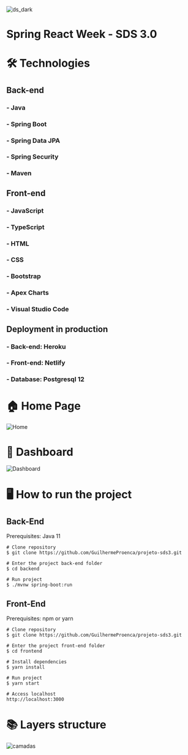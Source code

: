 ![ds_dark](https://user-images.githubusercontent.com/34319735/117230545-b0373b80-adf3-11eb-98ee-4ce64ed354cd.jpg)

# Spring React Week - SDS 3.0

# 🛠 Technologies

## Back-end
### - Java
### - Spring Boot
### - Spring Data JPA
### - Spring Security
### - Maven

## Front-end
### - JavaScript
### - TypeScript
### - HTML
### - CSS
### - Bootstrap
### - Apex Charts
### - Visual Studio Code

## Deployment in production
### - Back-end: Heroku
### - Front-end: Netlify
### - Database: Postgresql 12

# 🏠 Home Page
![Home](https://user-images.githubusercontent.com/34319735/117542171-edffb400-afed-11eb-9083-3864b1e3fe88.png)

# 🎯 Dashboard
![Dashboard](https://user-images.githubusercontent.com/34319735/117542175-efc97780-afed-11eb-8221-592dfc09566c.png)

# 🖥️ How to run the project

## Back-End
Prerequisites: Java 11

```
# Clone repository
$ git clone https://github.com/GuilhermeProenca/projeto-sds3.git

# Enter the project back-end folder
$ cd backend

# Run project
$ ./mvnw spring-boot:run
```

## Front-End
Prerequisites: npm or yarn

```
# Clone repository
$ git clone https://github.com/GuilhermeProenca/projeto-sds3.git

# Enter the project front-end folder
$ cd frontend

# Install dependencies
$ yarn install

# Run project
$ yarn start

# Access localhost
http://localhost:3000
```

# 📚 Layers structure

![camadas](https://user-images.githubusercontent.com/34319735/117346522-3dbf6d80-ae7e-11eb-8a1f-ee600c3b75a4.png)
